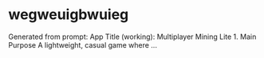 # wegweuigbwuieg
Generated from prompt: App Title (working): Multiplayer Mining Lite 1. Main Purpose A lightweight, casual game where ...
